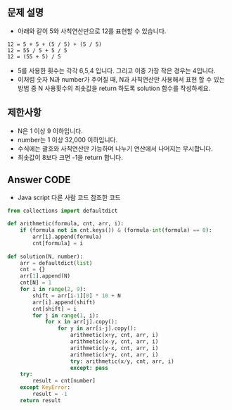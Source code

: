 ## 문제 설명
- 아래와 같이 5와 사칙연산만으로 12를 표현할 수 있습니다.
```
12 = 5 + 5 + (5 / 5) + (5 / 5)
12 = 55 / 5 + 5 / 5
12 = (55 + 5) / 5
```
- 5를 사용한 횟수는 각각 6,5,4 입니다. 그리고 이중 가장 작은 경우는 4입니다.
- 이처럼 숫자 N과 number가 주어질 때, N과 사칙연산만 사용해서 표현 할 수 있는 방법 중 N 사용횟수의 최솟값을 return 하도록 solution 함수를 작성하세요.

## 제한사항
- N은 1 이상 9 이하입니다.
- number는 1 이상 32,000 이하입니다.
- 수식에는 괄호와 사칙연산만 가능하며 나누기 연산에서 나머지는 무시합니다.
- 최솟값이 8보다 크면 -1을 return 합니다.

## Answer CODE
- Java script 다른 사람 코드 참조한 코드
```python
from collections import defaultdict

def arithmetic(formula, cnt, arr, i):
    if (formula not in cnt.keys()) & (formula-int(formula) == 0):
        arr[i].append(formula)
        cnt[formula] = i
        
def solution(N, number):
    arr = defaultdict(list)
    cnt = {}
    arr[1].append(N)
    cnt[N] = 1
    for i in range(2, 9):
        shift = arr[i-1][0] * 10 + N 
        arr[i].append(shift)
        cnt[shift] = i
        for j in range(1, i):
            for x in arr[j].copy():
                for y in arr[i-j].copy():
                    arithmetic(x+y, cnt, arr, i)
                    arithmetic(x-y, cnt, arr, i)
                    arithmetic(y-x, cnt, arr, i)
                    arithmetic(x*y, cnt, arr, i)
                    try: arithmetic(x/y, cnt, arr, i)
                    except: pass
    try:
        result = cnt[number]
    except KeyError:
        result = -1
    return result
```
